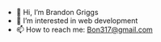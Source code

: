 - 👋 Hi, I’m Brandon Griggs
- 👀 I’m interested in web development
- 📫 How to reach me: Bon317@gmail.com

<!---
Bon317/Bon317 is a ✨ special ✨ repository because its `README.md` (this file) appears on your GitHub profile.
You can click the Preview link to take a look at your changes.
--->
